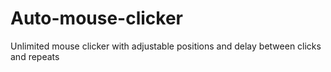 # Auto-mouse-clicker

Unlimited mouse clicker with adjustable positions and delay between clicks and repeats 
